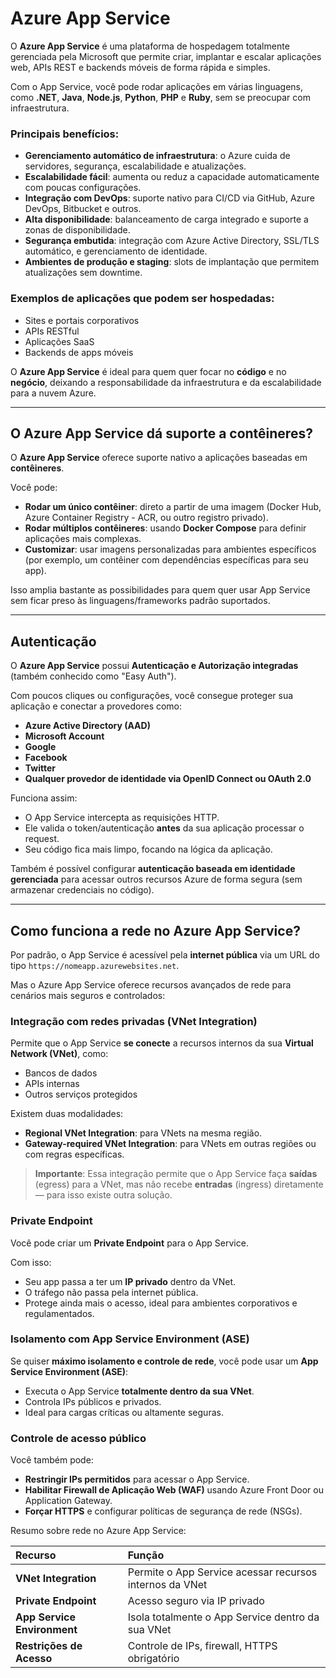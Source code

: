# Azure App Service

O **Azure App Service** é uma plataforma de hospedagem totalmente gerenciada pela Microsoft que permite criar, implantar e escalar aplicações web, APIs REST e backends móveis de forma rápida e simples.

Com o App Service, você pode rodar aplicações em várias linguagens, como **.NET**, **Java**, **Node.js**, **Python**, **PHP** e **Ruby**, sem se preocupar com infraestrutura.

### Principais benefícios:

- **Gerenciamento automático de infraestrutura**: o Azure cuida de servidores, segurança, escalabilidade e atualizações.
- **Escalabilidade fácil**: aumenta ou reduz a capacidade automaticamente com poucas configurações.
- **Integração com DevOps**: suporte nativo para CI/CD via GitHub, Azure DevOps, Bitbucket e outros.
- **Alta disponibilidade**: balanceamento de carga integrado e suporte a zonas de disponibilidade.
- **Segurança embutida**: integração com Azure Active Directory, SSL/TLS automático, e gerenciamento de identidade.
- **Ambientes de produção e staging**: slots de implantação que permitem atualizações sem downtime.

### Exemplos de aplicações que podem ser hospedadas:

- Sites e portais corporativos
- APIs RESTful
- Aplicações SaaS
- Backends de apps móveis

O **Azure App Service** é ideal para quem quer focar no **código** e no **negócio**, deixando a responsabilidade da infraestrutura e da escalabilidade para a nuvem Azure.

---

## O Azure App Service dá suporte a contêineres?

O **Azure App Service** oferece suporte nativo a aplicações baseadas em **contêineres**.

Você pode:
- **Rodar um único contêiner**: direto a partir de uma imagem (Docker Hub, Azure Container Registry - ACR, ou outro registro privado).
- **Rodar múltiplos contêineres**: usando **Docker Compose** para definir aplicações mais complexas.
- **Customizar**: usar imagens personalizadas para ambientes específicos (por exemplo, um contêiner com dependências específicas para seu app).

Isso amplia bastante as possibilidades para quem quer usar App Service sem ficar preso às linguagens/frameworks padrão suportados.

---

## Autenticação

O **Azure App Service** possui **Autenticação e Autorização integradas** (também conhecido como "Easy Auth").

Com poucos cliques ou configurações, você consegue proteger sua aplicação e conectar a provedores como:
- **Azure Active Directory (AAD)**
- **Microsoft Account**
- **Google**
- **Facebook**
- **Twitter**
- **Qualquer provedor de identidade via OpenID Connect ou OAuth 2.0**

Funciona assim:
- O App Service intercepta as requisições HTTP.
- Ele valida o token/autenticação **antes** da sua aplicação processar o request.
- Seu código fica mais limpo, focando na lógica da aplicação.

Também é possível configurar **autenticação baseada em identidade gerenciada** para acessar outros recursos Azure de forma segura (sem armazenar credenciais no código).

---

## Como funciona a **rede** no Azure App Service?

Por padrão, o App Service é acessível pela **internet pública** via um URL do tipo `https://nomeapp.azurewebsites.net`.

Mas o Azure App Service oferece recursos avançados de rede para cenários mais seguros e controlados:

### Integração com redes privadas (VNet Integration)

Permite que o App Service **se conecte** a recursos internos da sua **Virtual Network (VNet)**, como:
- Bancos de dados
- APIs internas
- Outros serviços protegidos

Existem duas modalidades:
- **Regional VNet Integration**: para VNets na mesma região.
- **Gateway-required VNet Integration**: para VNets em outras regiões ou com regras específicas.

> **Importante**: Essa integração permite que o App Service faça **saídas** (egress) para a VNet, mas não recebe **entradas** (ingress) diretamente — para isso existe outra solução.

### Private Endpoint

Você pode criar um **Private Endpoint** para o App Service. 

Com isso:
- Seu app passa a ter um **IP privado** dentro da VNet.
- O tráfego não passa pela internet pública.
- Protege ainda mais o acesso, ideal para ambientes corporativos e regulamentados.

### Isolamento com App Service Environment (ASE)

Se quiser **máximo isolamento e controle de rede**, você pode usar um **App Service Environment (ASE)**:
- Executa o App Service **totalmente dentro da sua VNet**.
- Controla IPs públicos e privados.
- Ideal para cargas críticas ou altamente seguras.

### Controle de acesso público

Você também pode:
- **Restringir IPs permitidos** para acessar o App Service.
- **Habilitar Firewall de Aplicação Web (WAF)** usando Azure Front Door ou Application Gateway.
- **Forçar HTTPS** e configurar políticas de segurança de rede (NSGs).

Resumo sobre rede no Azure App Service:

| Recurso | Função |
|:--------|:-------|
| **VNet Integration** | Permite o App Service acessar recursos internos da VNet |
| **Private Endpoint** | Acesso seguro via IP privado |
| **App Service Environment** | Isola totalmente o App Service dentro da sua VNet |
| **Restrições de Acesso** | Controle de IPs, firewall, HTTPS obrigatório |